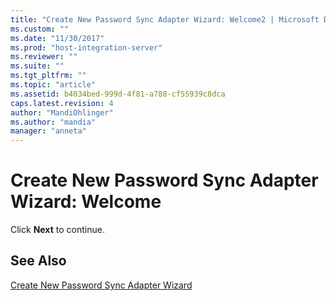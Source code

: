```yaml
---
title: "Create New Password Sync Adapter Wizard: Welcome2 | Microsoft Docs"
ms.custom: ""
ms.date: "11/30/2017"
ms.prod: "host-integration-server"
ms.reviewer: ""
ms.suite: ""
ms.tgt_pltfrm: ""
ms.topic: "article"
ms.assetid: b4034bed-999d-4f81-a788-cf55939c8dca
caps.latest.revision: 4
author: "MandiOhlinger"
ms.author: "mandia"
manager: "anneta"
---
```

# Create New Password Sync Adapter Wizard: Welcome
Click **Next** to continue.  
  
## See Also  
 [Create New Password Sync Adapter Wizard](../core/create-new-password-sync-adapter-wizard1.md)